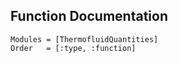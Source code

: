 ## Function Documentation

```@autodocs
Modules = [ThermofluidQuantities]
Order   = [:type, :function]
```
